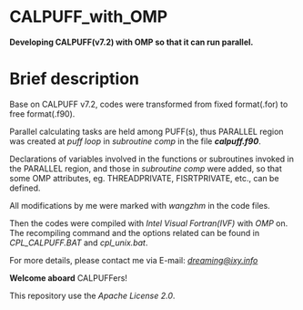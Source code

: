 # CALPUFF_with_OMP
**Developing CALPUFF(v7.2) with OMP so that it can run parallel.**

# Brief description
Base on CALPUFF v7.2, codes were transformed from fixed format(.for) to free format(.f90).

Parallel calculating tasks are held among PUFF(s), thus PARALLEL region was created at *puff loop* in *subroutine comp* in the file **_calpuff.f90_**.

Declarations of variables involved in the functions or subroutines invoked in the PARALLEL region, and those in *subroutine comp* were added, so that some OMP attributes, eg. THREADPRIVATE, FISRTPRIVATE, etc., can be defined.

All modifications by me were marked with *wangzhm* in the code files.

Then the codes were compiled with *Intel Visual Fortran(IVF)* with *OMP* on.
The recompiling command and the options related can be found in *CPL_CALPUFF.BAT* and *cpl_unix.bat*.

For more details, please contact me via E-mail: *dreaming@ixy.info*

**Welcome aboard** CALPUFFers!

This repository use the *Apache License 2.0*.
